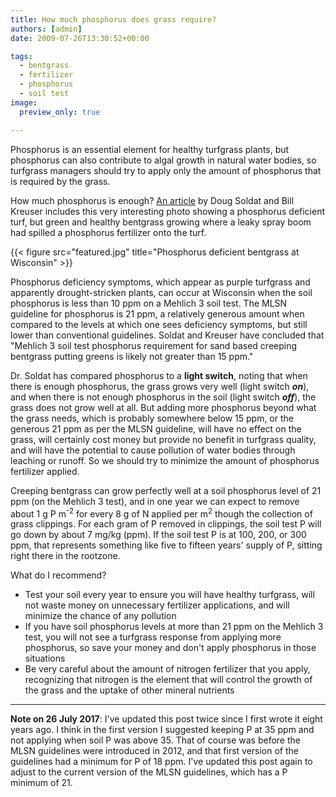 ```yaml
---
title: How much phosphorus does grass require?
authors: [admin]
date: 2009-07-26T13:30:52+00:00

tags:
  - bentgrass
  - fertilizer
  - phosphorus
  - soil test
image:
  preview_only: true

---
```


Phosphorus is an essential element for healthy turfgrass plants, but phosphorus can also contribute to algal growth in natural water bodies, so turfgrass managers should try to apply only the amount of phosphorus that is required by the grass.

How much phosphorus is enough? [An article](https://archive.lib.msu.edu/tic/groot/article/2012mar10.pdf) by Doug Soldat and Bill Kreuser includes this very interesting photo showing a phosphorus deficient turf, but green and healthy bentgrass growing where a leaky spray boom had spilled a phosphorus fertilizer onto the turf.

{{< figure src="featured.jpg" title="Phosphorus deficient bentgrass at Wisconsin" >}}

Phosphorus deficiency symptoms, which appear as purple turfgrass and apparently drought-stricken plants, can occur at Wisconsin when the soil phosphorus is less than 10 ppm on a Mehlich 3 soil test. The MLSN guideline for phosphorus is 21 ppm, a relatively generous amount when compared to the levels at which one sees deficiency symptoms, but still lower than conventional guidelines. Soldat and Kreuser have concluded that "Mehlich 3 soil test phosphorus requirement for sand based creeping bentgrass putting greens is likely not greater than 15 ppm."

Dr. Soldat has compared phosphorus to a **light switch**, noting that when there is enough phosphorus, the grass grows very well (light switch _**on**_), and when there is not enough phosphorus in the soil (light switch _**off**_), the grass does not grow well at all. But adding more phosphorus beyond what the grass needs, which is probably somewhere below 15 ppm, or the generous 21 ppm as per the MLSN guideline, will have no effect on the grass, will certainly cost money but provide no benefit in turfgrass quality, and will have the potential to cause pollution of water bodies through leaching or runoff. So we should try to minimize the amount of phosphorus fertilizer applied.

Creeping bentgrass can grow perfectly well at a soil phosphorus level of 21 ppm (on the Mehlich 3 test), and in one year we can expect to remove about 1 g P m<sup>-2</sup> for every 8 g of N applied per m<sup>2</sup> though the collection of grass clippings. For each gram of P removed in clippings, the soil test P will go down by about 7 mg/kg (ppm). If the soil test P is at 100, 200, or 300 ppm, that represents something like five to fifteen years' supply of P, sitting right there in the rootzone.

What do I recommend?

  * Test your soil every year to ensure you will have healthy turfgrass, will not waste money on unnecessary fertilizer applications, and will minimize the chance of any pollution
  * If you have soil phosphorus levels at more than 21 ppm on the Mehlich 3 test, you will not see a turfgrass response from applying more phosphorus, so save your money and don't apply phosphorus in those situations
  * Be very careful about the amount of nitrogen fertilizer that you apply, recognizing that nitrogen is the element that will control the growth of the grass and the uptake of other mineral nutrients

* * *

**Note on 26 July 2017**: I've updated this post twice since I first wrote it eight years ago. I think in the first version I suggested keeping P at 35 ppm and not applying when soil P was above 35. That of course was before the MLSN guidelines were introduced in 2012, and that first version of the guidelines had a minimum for P of 18 ppm. I've updated this post again to adjust to the current version of the MLSN guidelines, which has a P minimum of 21.

